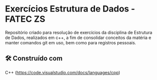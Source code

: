 # Exercícios Estrutura de Dados - FATEC ZS

Repositório criado para resolução de exercícios da disciplina de Estrutura de Dados, realizados em c++, a fim de consolidar conceitos da matéria e manter comandos git em uso, bem como para registros pessoais.

## 🛠️ Construído com

C++ (https://code.visualstudio.com/docs/languages/cpp)
